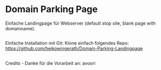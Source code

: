 Domain Parking Page
=============
Einfache Landingpage für Webserver (default stop site, blank page with domainname).

##
Einfache Installation mit Git:
Klone einfach folgendes Repo:
https://github.com/heikowingerath/Domain-Parking-Landingpage



##
Credits - Danke für die Vorarbeit an:
avoori
